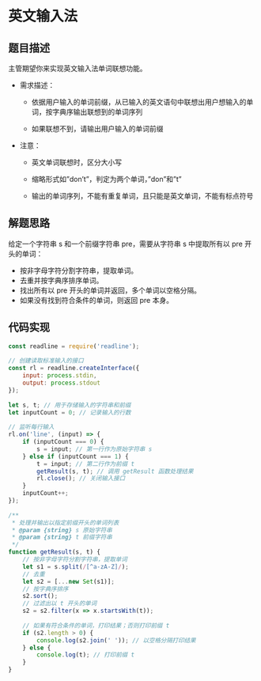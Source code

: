 # 英文输入法

## 题目描述
主管期望你来实现英文输入法单词联想功能。
- 需求描述：
  - 依据用户输入的单词前缀，从已输入的英文语句中联想出用户想输入的单词，按字典序输出联想到的单词序列

  - 如果联想不到，请输出用户输入的单词前缀

- 注意：
  - 英文单词联想时，区分大小写

  - 缩略形式如”don’t”，判定为两个单词，”don”和”t”

  - 输出的单词序列，不能有重复单词，且只能是英文单词，不能有标点符号

## 解题思路
给定一个字符串 s 和一个前缀字符串 pre，需要从字符串 s 中提取所有以 pre 开头的单词：

- 按非字母字符分割字符串，提取单词。
- 去重并按字典序排序单词。
- 找出所有以 pre 开头的单词并返回，多个单词以空格分隔。
- 如果没有找到符合条件的单词，则返回 pre 本身。

## 代码实现
```javascript
const readline = require('readline');
 
// 创建读取标准输入的接口
const rl = readline.createInterface({
    input: process.stdin,
    output: process.stdout
});
 
let s, t; // 用于存储输入的字符串和前缀
let inputCount = 0; // 记录输入的行数
 
// 监听每行输入
rl.on('line', (input) => {
    if (inputCount === 0) {
        s = input; // 第一行作为原始字符串 s
    } else if (inputCount === 1) {
        t = input; // 第二行作为前缀 t
        getResult(s, t); // 调用 getResult 函数处理结果
        rl.close(); // 关闭输入接口
    }
    inputCount++;
});
 
/**
 * 处理并输出以指定前缀开头的单词列表
 * @param {string} s 原始字符串
 * @param {string} t 前缀字符串
 */
function getResult(s, t) {
    // 按非字母字符分割字符串，提取单词
    let s1 = s.split(/[^a-zA-Z]/);
    // 去重
    let s2 = [...new Set(s1)];
    // 按字典序排序
    s2.sort();
    // 过滤出以 t 开头的单词
    s2 = s2.filter(x => x.startsWith(t));
 
    // 如果有符合条件的单词，打印结果；否则打印前缀 t
    if (s2.length > 0) {
        console.log(s2.join(' ')); // 以空格分隔打印结果
    } else {
        console.log(t); // 打印前缀 t
    }
}
```